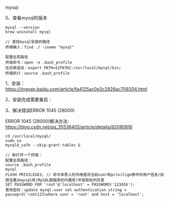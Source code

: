 

mysql:

0、查看mysql的版本
```
mysql --version
brew uninstall mysql 

// 查找mysql安装的路径
终端输入：find ./ -iname "mysql" 

配置全局路径
终端命令：open -e .bash_profile 
在后面追加：export PATH=${PATH}:/usr/local/mysql/bin;
终端执行：source .bash_profile

```

1、安装：https://jingyan.baidu.com/article/fa4125ac0e3c2928ac709204.html

2、安装完成需要重启：

3、解决错误ERROR 1045 (28000)

ERROR 1045 (28000)解决办法: https://blog.csdn.net/qq_35538405/article/details/82080816

```
cd /usr/local/mysql/
sudo su 
mysqld_safe --skip-grant-tables &

// 新打开一个终端：
配置全局路径：
source .bash_profile
mysql
FLUSH PRIVILEGES; // 命令本质上的作用是将当前user和privilige表中的用户信息/权限设置从mysql库(MySQL数据库的内置库)中提取到内存里
SET PASSWORD FOR 'root'@'localhost' = PASSWORD('123456');
更改密码：update mysql.user set authentication_string = passwprd('root123)where user = 'root' and host = 'localhost';


```
